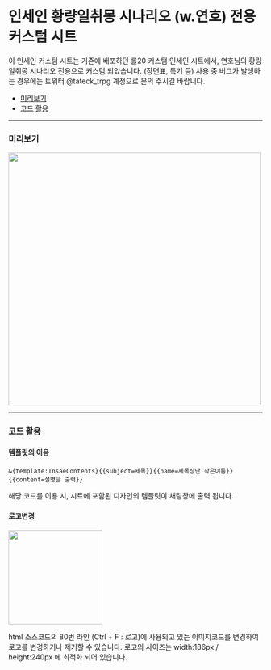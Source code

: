 # 인세인 황량일취몽 시나리오 (w.연호) 전용 커스텀 시트

이 인세인 커스텀 시트는 기존에 배포하던 롤20 커스텀 인세인 시트에서, 연호님의 황량일취몽 시나리오 전용으로 커스텀 되었습니다. (장면표, 특기 등)
사용 중 버그가 발생하는 경우에는 트위터 @tateck_trpg 계정으로 문의 주시길 바랍니다.

* [미리보기](#미리보기)
* [코드 활용](#코드-활용)

------------------------------

### 미리보기
<img src="https://raw.githubusercontent.com/tateck-develop/roll20CustomSheet/main/inSANe/insane_A_desolate_dream/guide.png" width="500px"></img>

* * *

### 코드 활용
#### 템플릿의 이용
```
&{template:InsaeContents}{{subject=제목}}{{name=제목상단 작은이름}}{{content=설명글 출력}}
```
해당 코드를 이용 시, 시트에 포함된 디자인의 템플릿이 채팅창에 출력 됩니다.

#### 로고변경
<img src="https://i.imgur.com/2D2aBzb.png" width="186px"></img>

html 소스코드의 80번 라인 (Ctrl + F : 로고)에 사용되고 있는 이미지코드를 변경하여 로고를 변경하거나 제거할 수 있습니다.
로고의 사이즈는 width:186px / height:240px 에 최적화 되어 있습니다.